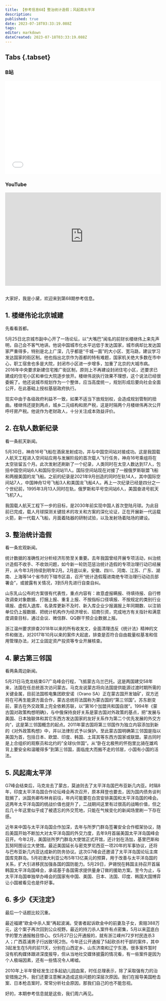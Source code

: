 ```yaml
---
title: 【参考信息68】整治统计造假；风起南太平洋
description: 
published: true
date: 2023-07-18T03:33:19.088Z
tags: 
editor: markdown
dateCreated: 2023-07-18T03:33:19.088Z
---
```


## Tabs {.tabset}
### B站
<div style="position: relative; padding: 30% 45%;">
<iframe style="position: absolute; width: 100%; height: 100%; left: 0; top: 0;" src="//player.bilibili.com/player.html?&bvid=BV1o8411f7Wj&page=1&as_wide=1&high_quality=1&danmaku=1&autoplay=0" scrolling="no" border="0" frameborder="no" framespacing="0" allowfullscreen="true"></iframe>
</div>

### YouTube
<div style="position: relative; padding: 30% 45%;">
<iframe style="position: absolute; top: 0; left: 0; width: 100%; height: 100%;" src="https://www.youtube-nocookie.com/embed/YouTubeVID" title="YouTube video player" frameborder="0" allow="accelerometer; autoplay; clipboard-write; encrypted-media; gyroscope; picture-in-picture" allowfullscreen></iframe>
</div>

## 

大家好，我是小黛，欢迎来到第68期参考信息。

## 1. 楼继伟论北京城建

先看看首都。

5月25日北京城市副中心开了一场论坛，以“大嘴巴”闻名的前财长楼继伟上来先声明，自己会不客气地讲。他说中国城市化水平远低于发达国家，城市病却比发达国家严重得多，特别是北上广深，几乎都是“千城一面”的大小区、宽马路，建议学习发达国家的街区制。他也指出北京作为首都的特有难题，国家机关绝大多数在市中心，职工宿舍也多是大院，封闭市小区进一步增多，加重了北京的大城市病。2016年中央要求新建住宅推广街区制，原则上不再建设封闭住宅小区，还要求已建成的住宅小区和单位大院逐步放开。楼继伟说执行效果不理想，这个说法已经很委婉了。他还说城市规划作为一个整体，应当高度统一，规划形成后要向社会全面公开，在此基础上授权基层政府执行。

现实中由于各级政府利益不一致，如果不适当下放规划权，会造成规划管制的扭曲。楼继伟还提到两点，城乡二元结构和房产税，这是时隔两个月楼继伟再次公开呼吁房产税。他说作为老财政人，十分关注成本效益评价。

## 2. 在轨人数新纪录

看一条航天新闻。

5月30日，神舟16号飞船在酒泉发射成功，并与中国空间站对接成功。这是我国载人航天工程进入空间站应用与发展阶段的首次载人飞行任务，神舟16号乘组将在太空驻留五个月。此次发射还刷新了一个纪录，人类同时在太空人数达到17人，包括中国空间站6人和国际空间站11人。国际空间站现在对接了一艘俄罗斯联盟飞船和两艘美国的龙飞船。之前的纪录是2021年9月创造的同时在轨14人，其中国际空间站7人，中国神舟12号飞船3人和美国龙飞船4人。再上一次纪录已经是四分之一个世纪前，1995年3月13人同时在轨，俄罗斯和平号空间站6人，美国奋进号航天飞机7人。

我国载人航天工程下一步的目标，是2030年前实现中国人首次登陆月球。为此目前已完成，载人月球探测关键技术的攻关和方案的深化论证，正在开展新一代运载火箭，新一代载人飞船，月面着陆器的研制试验，以及发射场着陆场的建设。

## 3. 整治统计造假

看一条宏观新闻。

统计数据的准确性对分析经济形势至关重要。去年我国曾经开展专项活动，纠治统计造假不收手、不收敛问题，如今新一轮防范惩治统计造假的专项治理行动已经展开，从今年3月持续到明年2月。2月底以来，安徽、四川、河南、江苏、广东、湖南、上海等14个省市的下辖市区县，召开“统计造假履进南绝专项治理行动动员部署会”，或披露有关情况，3到5月先进行自查自纠。

山东乳山公布的方案很有代表性，重点内容有：故意虚报瞒报、待填待报、自行修改调查对象数据、打捆上报、重复上报、不按指标口径填报、不按规定的类别行业填报、虚假入退库、名录库更新不及时、新入库企业少报漏报上年同期数、以注销单位仍上报数据、把统计机构作为经济增长、招商引资，完成地方有关指针和满意度调查目标，通过会议、微信群、QQ群干预企业数据上报。

浙江温州要求排查2018年以来的所有收发文，全面清理违反《统计法》精神的文件和做法，对2017年10月以来的案件大起底，排查是否符合自由裁量权基准和信用管理办法，对工业固定资产投资等专业开展核查。

## 4. 蒙古第三邻国

看两条周边新闻。

5月21日马克龙结束G7广岛峰会行程，飞抵蒙古乌兰巴托。这是两国建交58年来，法国在任总统首次访问蒙古。马克龙说蒙古将向法国提供能源过渡时期所需的关键金属，目前法国核电集团欧安诺（Orano SA）正在蒙古国开发铀矿，双方还将在可再生能源方面合作，蒙古总统将法国称为蒙古国的“第三邻国”。苏东剧变前，蒙古在外交政策上完全依赖苏联，以“第16个加盟共和国自居“。1994年《蒙古国对政策构想明确》，与中俄保持良好关系是蒙古国对外政策的基点，把”发展与美国、日本独联体和其它东西方发达国家的友好关系作为第二个优先发展的外交方向“，这是第三邻国概念的起点。2011年蒙古国将第三邻国作为独立内容添加到新的《对外政策构想》中，并以法律形式予以保护。至此蒙古国明确第三邻国是指以美国为首，包括日本、欧盟、印度、韩国、土耳其等东西方国家或联盟。蒙古同时是上合组织的观察员和北约的”全球伙伴国“。从“卧在北极熊的怀抱里比骑在雄鸡背上要安全和温暖得多”到第三邻国，面临庞大而搬不走的邻居，小国有小国的活法。

## 5. 风起南太平洋

G7峰会结束后，马克龙去了蒙古，莫迪则去了太平洋岛国巴布亚新几内亚。时隔8年，印度太平洋岛国合作论坛峰会再次召开，原本拜登也要去，因为国内债务谈判耽搁了，派国务卿布林肯前往，年内可能要在白宫安排美国和太平洋岛国的峰会。这两年太平洋岛国的统战价值也提升了，二战期间这里有过很高的战略价值，但之后几十年这里似乎成了被遗忘的外交荒地，只能在气候变化的新闻场里刷一下存在感。

近年来中国与太平洋岛国合作加深，去年与所罗门群岛签署安全合作框架协议，随后美国开始不断加大对太平洋岛国的外交力度，去年9月首届美国太平洋岛国峰会召开。今年2月，美国驻所罗门群岛大使馆正式开馆，还计划在汤加，基里巴斯和瓦努阿图设立大使馆。最近美国延长与密克罗尼西亚一项20年的军事协议，还将与巴布亚新几内亚达成新的防务协议。这次G7峰会还邀请了太平洋岛国论坛主席国库克群岛。5月初澳大利亚公布5年13亿美元的预算，用于改善与太平洋岛国的关系，扩大引进移民加强各国的国防能力。5月29日，尹锡悦在韩国主持召开首届韩国太平洋岛国峰会，承诺基于各国需求提供量身订做的援助方案。至今为止，与太平洋岛国单独举办峰会的国家有中国、美国、日本、法国、印度、韩国大国博弈让小国被看见也是件好事。

## 6. 多少《天注定》

最后一个话题比较沉重。

最近福建”欧金中杀人案“再起波澜。受害者起诉欧金中的前妻及子女，索赔388万元，这个案子再次回到公众视野。最近的持刀杀人案件有点密集，5月以来蓝底白字的警方通报触目惊心。仅5月27日公开通报的，就有浙江嵊州72岁村民连杀3人；广西荔浦男子行凶致1死2伤。今年还公开通报了5起砍杀村干部的案件，其中3起发生在5月的前11天，分别在山西定乡、山东济南和辽宁东港。很多案件暂时没有机构媒体跟进深度报导，但从当地社交媒体披露的情况看，有一些案件是因为个人极端因素，还有一些情况令人唏嘘。

2010年上半年曾经发生过多起幼儿园血案，时任总理表示，除了采取强有力的治安措施之外，我们还要注意解决造成这些问题的深层次原因。我们在报导美国枪击案、日本枪击案时，常常分析社会原因，那我们自己的也不能忽视。

好的，本期参考信息就是这些，我们周六再见。

